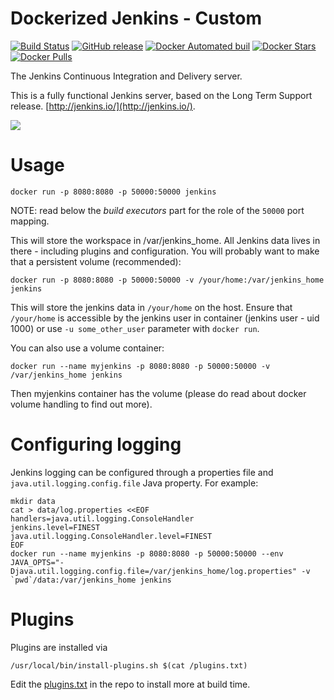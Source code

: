 # Dockerized Jenkins - Custom

[![Build Status](https://travis-ci.org/HearstAT/docker-jenkins.svg?branch=master)](https://travis-ci.org/HearstAT/docker-jenkins) [![GitHub release](https://img.shields.io/github/release/TheFynx/docker-jenkins-job-builder.svg?maxAge=2592000)](https://github.com/TheFynx/docker-jenkins-job-builder/releases) [![Docker Automated buil](https://img.shields.io/docker/automated/hearstat/docker-jenkins.svg?maxAge=2592000)](https://hub.docker.com/r/hearstat/docker-jenkins/) [![Docker Stars](https://img.shields.io/docker/stars/hearstat/docker-jenkins.svg?maxAge=2592000)](https://hub.docker.com/r/hearstat/docker-jenkins/) [![Docker Pulls](https://img.shields.io/docker/pulls/hearstat/docker-jenkins.svg?maxAge=2592000)](https://hub.docker.com/r/hearstat/docker-jenkins/)


The Jenkins Continuous Integration and Delivery server.

This is a fully functional Jenkins server, based on the Long Term Support release.
[http://jenkins.io/](http://jenkins.io/).

<img src="http://jenkins-ci.org/sites/default/files/jenkins_logo.png"/>

# Usage

```
docker run -p 8080:8080 -p 50000:50000 jenkins
```

NOTE: read below the _build executors_ part for the role of the `50000` port mapping.

This will store the workspace in /var/jenkins_home. All Jenkins data lives in there - including plugins and configuration.
You will probably want to make that a persistent volume (recommended):

```
docker run -p 8080:8080 -p 50000:50000 -v /your/home:/var/jenkins_home jenkins
```

This will store the jenkins data in `/your/home` on the host.
Ensure that `/your/home` is accessible by the jenkins user in container (jenkins user - uid 1000) or use `-u some_other_user` parameter with `docker run`.


You can also use a volume container:

```
docker run --name myjenkins -p 8080:8080 -p 50000:50000 -v /var/jenkins_home jenkins
```

Then myjenkins container has the volume (please do read about docker volume handling to find out more).

# Configuring logging

Jenkins logging can be configured through a properties file and `java.util.logging.config.file` Java property.
For example:

```
mkdir data
cat > data/log.properties <<EOF
handlers=java.util.logging.ConsoleHandler
jenkins.level=FINEST
java.util.logging.ConsoleHandler.level=FINEST
EOF
docker run --name myjenkins -p 8080:8080 -p 50000:50000 --env JAVA_OPTS="-Djava.util.logging.config.file=/var/jenkins_home/log.properties" -v `pwd`/data:/var/jenkins_home jenkins
```

# Plugins

Plugins are installed via

`/usr/local/bin/install-plugins.sh $(cat /plugins.txt)`

Edit the [plugins.txt](plugins.txt) in the repo to install more at build time.
